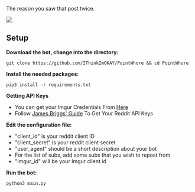 The reason you saw that post twice.

![](https://i.imgur.com/hCGcFoV.png)

## Setup

**Download the bot, change into the directory:**

    git clone https://github.com/IThinkImOKAY/PointWhore && cd PointWhore

**Install the needed packages:**

    pip3 install -r requirements.txt

**Getting API Keys**

- You can get your Imgur Credentials From [Here](https://api.imgur.com/oauth2/addclient)
- Follow [James Briggs' Guide](https://towardsdatascience.com/how-to-use-the-reddit-api-in-python-5e05ddfd1e5c) To Get Your Reddit API Keys

**Edit the configuration file:**

- "client_id" is your reddit client ID
- "client_secret" is your reddit client secret
- "user_agent" should be a short description about your bot
- For the list of subs, add some subs that you wish to repost from
- "imgur_id" will be your Imgur client id

**Run the bot:**

    python3 main.py
